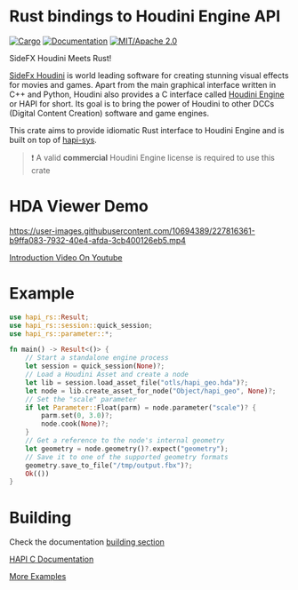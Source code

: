 # Rust bindings to Houdini Engine API

[![Cargo](https://img.shields.io/crates/v/hapi-rs.svg)](https://crates.io/crates/hapi-rs)
[![Documentation](https://docs.rs/hapi-rs/badge.svg)](https://docs.rs/hapi-rs)
[![MIT/Apache 2.0](https://img.shields.io/badge/license-MIT%2FApache-blue.svg)](./LICENSE)

SideFX Houdini Meets Rust!

[SideFx Houdini](https://www.sidefx.com/) is world leading software for creating stunning visual effects for movies
and games. Apart from the main graphical interface written in C++ and Python, Houdini also provides a C interface
called [Houdini Engine](https://www.sidefx.com/products/houdini-engine/) or HAPI for short. Its goal is to bring the
power of Houdini to other DCCs (Digital Content Creation) software and game engines.

This crate aims to provide idiomatic Rust interface to Houdini Engine and is built on top
of [hapi-sys](https://crates.io/crates/hapi-sys).

> :exclamation: A valid **commercial** Houdini Engine license is required to use this crate

# HDA Viewer Demo
https://user-images.githubusercontent.com/10694389/227816361-b9ffa083-7932-40e4-afda-3cb400126eb5.mp4

[Introduction Video On Youtube](https://youtu.be/D4-vXCzde28?si=WkKhq_N-gDDgtNSC)

# Example

```rust
use hapi_rs::Result;
use hapi_rs::session::quick_session;
use hapi_rs::parameter::*;

fn main() -> Result<()> {
    // Start a standalone engine process
    let session = quick_session(None)?;
    // Load a Houdini Asset and create a node
    let lib = session.load_asset_file("otls/hapi_geo.hda")?;
    let node = lib.create_asset_for_node("Object/hapi_geo", None)?;
    // Set the "scale" parameter
    if let Parameter::Float(parm) = node.parameter("scale")? {
        parm.set(0, 3.0)?;
        node.cook(None)?;
    }
    // Get a reference to the node's internal geometry
    let geometry = node.geometry()?.expect("geometry");
    // Save it to one of the supported geometry formats
    geometry.save_to_file("/tmp/output.fbx")?;
    Ok(())
}
```

# Building

Check the documentation [building section](https://docs.rs/hapi-rs/latest/hapi_rs/#building-and-running)

[HAPI C Documentation](https://www.sidefx.com/docs/hengine/)

[More Examples](https://github.com/alexxbb/hapi-rs/tree/main/examples)
